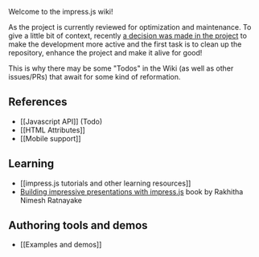 Welcome to the impress.js wiki!

As the project is currently reviewed for optimization and maintenance.
To give a little bit of context, recently [a decision was made in the project](https://github.com/impress/impress.js/issues/435#issuecomment-177602861) to make the development more active and the first task is to clean up the repository, enhance the project and make it alive for good!

This is why there may be some "Todos" in the Wiki (as well as other issues/PRs) that await for some kind of reformation.

## References
* [[Javascript API]] (Todo)
* [[HTML Attributes]]
* [[Mobile support]]

## Learning
* [[impress.js tutorials and other learning resources]]
* [Building impressive presentations with impress.js](http://www.packtpub.com/building-impressive-presentations-with-impressjs/book) book by Rakhitha Nimesh Ratnayake

## Authoring tools and demos
* [[Examples and demos]]